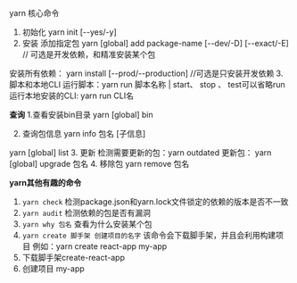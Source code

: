 yarn 核心命令
1. 初始化
yarn init [--yes/-y] 
2. 安装
添加指定包 yarn [global] add package-name [--dev/-D] [--exact/-E] // 可选是开发依赖，和精准安装某个包

安装所有依赖： yarn install [--prod/--production]   //可选是只安装开发依赖
3. 脚本和本地CLI
运行脚本：yarn run 脚本名称
| start、 stop 、 test可以省略run
运行本地安装的CLI: yarn run CLI名



**查询**
1.查看安装bin目录
yarn [global] bin

2. 查询包信息
yarn info 包名 [子信息]

yarn [global] list
3. 更新
检测需要更新的包：yarn outdated
更新包： yarn [global] upgrade 包名
4. 移除包
yarn remove 包名 

**yarn其他有趣的命令**

1. ```yarn check``` 检测package.json和yarn.lock文件锁定的依赖的版本是否不一致
2. ```yarn audit``` 检测依赖的包是否有漏洞
3. ```yarn why 包名``` 查看为什么安装某个包
4. ```yarn create 脚手架 创建项目的名字```
该命令会下载脚手架，并且会利用构建项目
例如：yarn create react-app my-app
1. 下载脚手架create-react-app
2. 创建项目 my-app